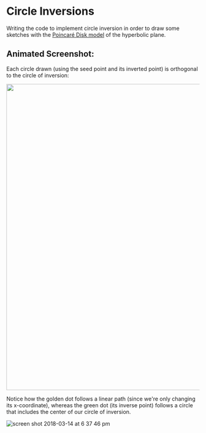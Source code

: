 # Circle Inversions
Writing the code to implement circle inversion in order to draw some sketches with the [Poincar&eacute; Disk model](https://en.wikipedia.org/wiki/Poincar%C3%A9_disk_model) of the hyperbolic plane.

## Animated Screenshot:
<!-- <img src="http://media.giphy.com/media/fdPqydNouhynz4PWrZ/giphy.gif" width="800px"> -->

Each circle drawn (using the seed point and its inverted point) is orthogonal to the circle of inversion:

<img src="http://media.giphy.com/media/24FRXnLI8y8jHFKVAO/giphy.gif" width="800px">

Notice how the golden dot follows a linear path (since we're only changing its x-coordinate), whereas the green dot (its inverse point) follows a circle that includes the center of our circle of inversion.

![screen shot 2018-03-14 at 6 37 46 pm](https://user-images.githubusercontent.com/29472568/37557659-eefe71d0-29d5-11e8-95ae-5031920f8e1b.png)
